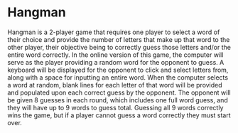 # Hangman

Hangman is a 2-player game that requires one player to select a word of their choice and provide the number of letters that make up that word to the other player, their objective being to correctly guess those letters and/or the entire word correctly. In the online version of this game, the computer will serve as the player providing a random word for the opponent to guess. A keyboard will be displayed for the opponent to click and select letters from, along with a space for inputting an entire word. When the computer selects a word at random, blank lines for each letter of that word will be provided and populated upon each correct guess by the opponent. The opponent will be given 8 guesses in each round, which includes one full word guess, and they will have up to 9 words to guess total. Guessing all 9 words correctly wins the game, but if a player cannot guess a word correctly they must start over.
